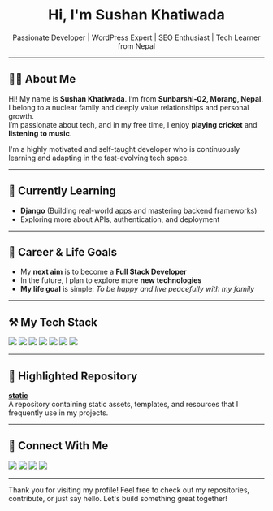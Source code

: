 <h1 align="center">Hi, I'm Sushan Khatiwada</h1>
<p align="center">Passionate Developer | WordPress Expert | SEO Enthusiast | Tech Learner from Nepal</p>

---

## 👨‍💻 About Me

Hi! My name is **Sushan Khatiwada**. I’m from **Sunbarshi-02, Morang, Nepal**.  
I belong to a nuclear family and deeply value relationships and personal growth.  
I’m passionate about tech, and in my free time, I enjoy **playing cricket** and **listening to music**.  

I'm a highly motivated and self-taught developer who is continuously learning and adapting in the fast-evolving tech space.

---

## 🧠 Currently Learning

- **Django** (Building real-world apps and mastering backend frameworks)
- Exploring more about APIs, authentication, and deployment

---

## 🎯 Career & Life Goals

- My **next aim** is to become a **Full Stack Developer**
- In the future, I plan to explore more **new technologies**
- **My life goal** is simple: _To be happy and live peacefully with my family_

---

## ⚒️ My Tech Stack

<p align="left">
  <img src="https://img.shields.io/badge/Python-3776AB?style=for-the-badge&logo=python&logoColor=white"/>
  <img src="https://img.shields.io/badge/Django-092E20?style=for-the-badge&logo=django&logoColor=white"/>
  <img src="https://img.shields.io/badge/HTML5-E34F26?style=for-the-badge&logo=html5&logoColor=white"/>
  <img src="https://img.shields.io/badge/CSS3-1572B6?style=for-the-badge&logo=css3&logoColor=white"/>
  <img src="https://img.shields.io/badge/JavaScript-F7DF1E?style=for-the-badge&logo=javascript&logoColor=black"/>
  <img src="https://img.shields.io/badge/WordPress-21759B?style=for-the-badge&logo=wordpress&logoColor=white"/>
  <img src="https://img.shields.io/badge/SEO-00C7B7?style=for-the-badge&logo=googleseo&logoColor=white"/>
</p>

---

## 📁 Highlighted Repository

**[static](https://github.com/sushan64/static)**  
A repository containing static assets, templates, and resources that I frequently use in my projects.

---

## 📲 Connect With Me

<p align="left">
  <a href="https://www.linkedin.com/in/sushankhatiwada" target="_blank">
    <img src="https://img.shields.io/badge/LinkedIn-0A66C2?style=for-the-badge&logo=linkedin&logoColor=white"/>
  </a>
  <a href="https://www.instagram.com/sushan_khatiwada64" target="_blank">
    <img src="https://img.shields.io/badge/Instagram-E4405F?style=for-the-badge&logo=instagram&logoColor=white"/>
  </a>
  <a href="https://twitter.com/sushan64" target="_blank">
    <img src="https://img.shields.io/badge/X-000000?style=for-the-badge&logo=x&logoColor=white"/>
  </a>
  <a href="https://www.facebook.com/Sushankhatiwada64" target="_blank">
    <img src="https://img.shields.io/badge/Facebook-1877F2?style=for-the-badge&logo=facebook&logoColor=white"/>
  </a>
</p>

---

Thank you for visiting my profile! Feel free to check out my repositories, contribute, or just say hello. Let's build something great together! 
